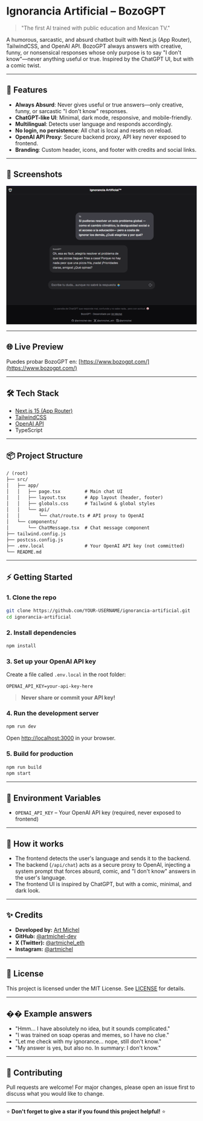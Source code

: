 # Ignorancia Artificial – BozoGPT

> "The first AI trained with public education and Mexican TV."

A humorous, sarcastic, and absurd chatbot built with Next.js (App Router), TailwindCSS, and OpenAI API. BozoGPT always answers with creative, funny, or nonsensical responses whose only purpose is to say "I don't know"—never anything useful or true. Inspired by the ChatGPT UI, but with a comic twist.

---

## 🚀 Features

- **Always Absurd**: Never gives useful or true answers—only creative, funny, or sarcastic "I don't know" responses.
- **ChatGPT-like UI**: Minimal, dark mode, responsive, and mobile-friendly.
- **Multilingual**: Detects user language and responds accordingly.
- **No login, no persistence**: All chat is local and resets on reload.
- **OpenAI API Proxy**: Secure backend proxy, API key never exposed to frontend.
- **Branding**: Custom header, icons, and footer with credits and social links.

---

## 📸 Screenshots

![BozoGPT Screenshot](./screenshot.png)

---

## 🌐 Live Preview

Puedes probar BozoGPT en: [https://www.bozogpt.com/](https://www.bozogpt.com/)

---

## 🛠️ Tech Stack

- [Next.js 15 (App Router)](https://nextjs.org/)
- [TailwindCSS](https://tailwindcss.com/)
- [OpenAI API](https://platform.openai.com/docs/api-reference)
- TypeScript

---

## 📦 Project Structure

```
/ (root)
├── src/
│   ├── app/
│   │   ├── page.tsx         # Main chat UI
│   │   ├── layout.tsx       # App layout (header, footer)
│   │   ├── globals.css      # Tailwind & global styles
│   │   └── api/
│   │       └── chat/route.ts # API proxy to OpenAI
│   └── components/
│       └── ChatMessage.tsx  # Chat message component
├── tailwind.config.js
├── postcss.config.js
├── .env.local               # Your OpenAI API key (not committed)
└── README.md
```

---

## ⚡ Getting Started

### 1. Clone the repo
```bash
git clone https://github.com/YOUR-USERNAME/ignorancia-artificial.git
cd ignorancia-artificial
```

### 2. Install dependencies
```bash
npm install
```

### 3. Set up your OpenAI API key
Create a file called `.env.local` in the root folder:

```
OPENAI_API_KEY=your-api-key-here
```

> **Never share or commit your API key!**

### 4. Run the development server
```bash
npm run dev
```
Open [http://localhost:3000](http://localhost:3000) in your browser.

### 5. Build for production
```bash
npm run build
npm start
```

---

## 🔐 Environment Variables

- `OPENAI_API_KEY` – Your OpenAI API key (required, never exposed to frontend)

---

## 🧠 How it works
- The frontend detects the user's language and sends it to the backend.
- The backend (`/api/chat`) acts as a secure proxy to OpenAI, injecting a system prompt that forces absurd, comic, and "I don't know" answers in the user's language.
- The frontend UI is inspired by ChatGPT, but with a comic, minimal, and dark look.

---

## ✨ Credits

- **Developed by:** [Art Michel](https://www.artmichel.com/)
- **GitHub:** [@artmichel-dev](https://github.com/artmichel-dev)
- **X (Twitter):** [@artmichel_eth](https://x.com/artmichel_eth)
- **Instagram:** [@artmichel](https://instagram.com/artmichel)

---

## 📄 License

This project is licensed under the MIT License. See [LICENSE](LICENSE) for details.

---

## �� Example answers

- "Hmm… I have absolutely no idea, but it sounds complicated."
- "I was trained on soap operas and memes, so I have no clue."
- "Let me check with my ignorance… nope, still don't know."
- "My answer is yes, but also no. In summary: I don't know."

---

## 📝 Contributing

Pull requests are welcome! For major changes, please open an issue first to discuss what you would like to change.

---

⭐ **Don't forget to give a star if you found this project helpful!** ⭐
